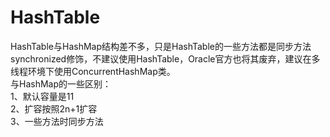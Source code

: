 # HashTable
HashTable与HashMap结构差不多，只是HashTable的一些方法都是同步方法synchronized修饰，不建议使用HashTable，Oracle官方也将其废弃，建议在多线程环境下使用ConcurrentHashMap类。  
与HashMap的一些区别：  
1、默认容量是11  
2、扩容按照2n+1扩容  
3、一些方法时同步方法
